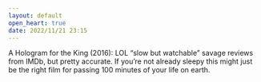 ```yaml
---
layout: default
open_heart: true
date: 2022/11/21 23:15
---
```


A Hologram for the King (2016): LOL “slow but watchable” savage reviews from IMDb, but pretty accurate. If you’re not already sleepy this might just be the right film for passing 100 minutes of your life on earth.

